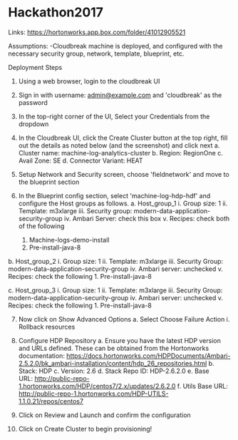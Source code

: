 # Hackathon2017

Links: https://hortonworks.app.box.com/folder/41012905521



Assumptions:
-Cloudbreak machine is deployed, and configured with the necessary security group, network, template, blueprint, etc.


Deployment Steps

1.	Using a web browser, login to the cloudbreak UI

2.	Sign in with username: admin@example.com and 'cloudbreak' as the password

3.	In the top-right corner of the UI, Select your Credentials from the dropdown

4.	In the Cloudbreak UI, click the Create Cluster button at the top right, fill out the details as noted below (and the screenshot) and click next
  a.	Cluster name: machine-log-analytics-cluster
  b.	Region: RegionOne
  c.	Avail Zone: SE
  d.	Connector Variant: HEAT

5.	Setup Network and Security screen, choose 'fieldnetwork' and move to the blueprint section

6.	In the Blueprint config section, select 'machine-log-hdp-hdf' and configure the Host groups as follows.
  a.	Host_group_1
    i.	Group size: 1
    ii.	Template: m3xlarge
    iii.	Security group: modern-data-application-security-group
    iv.	Ambari Server: check this box
    v.	Recipes: check both of the following 
      1.	Machine-logs-demo-install
      2.	Pre-install-java-8

  b.	Host_group_2
    i.	Group size: 1
    ii.	Template: m3xlarge
    iii.	Security Group: modern-data-application-security-group
    iv.	Ambari server: unchecked
    v.	Recipes: check the following
      1.	Pre-install-java-8 


  c.	Host_group_3
    i.	Group size: 1
    ii.	Template: m3xlarge
    iii.	Security Group: modern-data-application-security-group
    iv.	Ambari server: unchecked
    v.	Recipes: check the following
      1.	Pre-install-java-8


7.	Now click on Show Advanced Options
  a.	Select Choose Failure Action
    i.	Rollback resources


8.	Configure HDP Repository
  a.	Ensure you have the latest HDP version and URLs defined. These can be obtained from the Hortonworks documentation: https://docs.hortonworks.com/HDPDocuments/Ambari-2.5.2.0/bk_ambari-installation/content/hdp_26_repositories.html
  b.	Stack: HDP
  c.	Version: 2.6
  d.	Stack Repo ID: HDP-2.6.2.0
  e.	Base URL: http://public-repo-1.hortonworks.com/HDP/centos7/2.x/updates/2.6.2.0
  f.	Utils Base URL: http://public-repo-1.hortonworks.com/HDP-UTILS-1.1.0.21/repos/centos7


9.	Click on Review and Launch and confirm the configuration

10.	Click on Create Cluster to begin provisioning!
